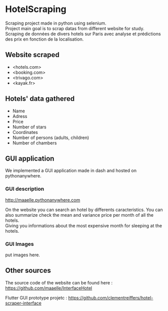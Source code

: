 # HotelScraping

Scraping project made in python using selenium.  
Project main goal is to scrap datas from different website for study.
Scraping de données de divers hotels sur Paris avec analyse et prédictions des prix en fonction de la localisation.

## Website scraped

- <hotels.com>
- <booking.com>
- <trivago.com>
- <kayak.fr>

## Hotels' data gathered

- Name
- Adress
- Price
- Number of stars
- Coordinates
- Number of persons (adults, children)
- Number of chambers

## GUI application

We implemented a GUI application made in dash and hosted on pythonanywhere.

### GUI description

<http://maaelle.pythonanywhere.com>

On the website you can search an hotel by differents caracteristics. You can also summarize check the mean and variance price per month of all the hotels.  
Giving you informations about the most expensive month for sleeping at the hotels.

### GUI Images

put images here.

## Other sources

The source code of the website can be found here :
<https://github.com/maaelle/InterfaceHotel>

Flutter GUI prototype projetc :
<https://github.com/clementreiffers/hotel-scraper-interface>

